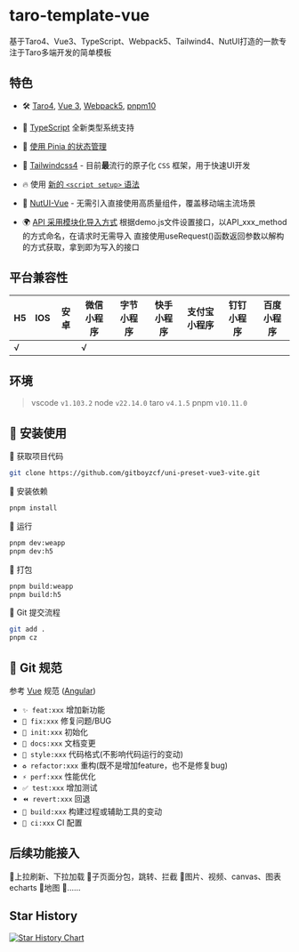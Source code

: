 # taro-template-vue

基于Taro4、Vue3、TypeScript、Webpack5、Tailwind4、NutUI打造的一款专注于Taro多端开发的简单模板

## 特色

- 🛠️ [Taro4](https://docs.taro.zone/docs/), [Vue 3](https://github.com/vuejs/core), [Webpack5](https://webpack.js.org/), [pnpm10](https://pnpm.io/)

- 💪 [TypeScript](https://github.com/microsoft/TypeScript) 全新类型系统支持

- 🍍 [使用 Pinia 的状态管理](https://pinia.vuejs.org)

- 🎨 [Tailwindcss4](https://tailwindcss.com/) - 目前**最**流行的原子化 `CSS` 框架，用于快速UI开发

- 🔥 使用 [新的 `<script setup>` 语法](https://github.com/vuejs/rfcs/pull/227)

- 🚀 [NutUI-Vue](https://nutui.jd.com/h5/vue/4x/#/zh-CN/guide/intro) - 无需引入直接使用高质量组件，覆盖移动端主流场景

- 🌍 [API 采用模块化导入方式](https://blog.csdn.net/qq_43775179/article/details/134811292) 根据demo.js文件设置接口，以API_xxx_method的方式命名，在请求时无需导入 直接使用useRequest()函数返回参数以解构的方式获取，拿到即为写入的接口

## 平台兼容性

| H5  | IOS | 安卓 | 微信小程序 | 字节小程序 | 快手小程序 | 支付宝小程序 | 钉钉小程序 | 百度小程序 |
| --- | --- | ---- | ---------- | ---------- | ---------- | ------------ | ---------- | ---------- |
| √   |     |      |      √     |           |           |             |           |          |

## 环境

>vscode `v1.103.2`
>node    `v22.14.0`
>taro `v4.1.5`
>pnpm     `v10.11.0`

## 🍭 安装使用

🍙 获取项目代码

```bash
git clone https://github.com/gitboyzcf/uni-preset-vue3-vite.git
```

🌈 安装依赖

```bash
pnpm install
```

🐥 运行

```bash
pnpm dev:weapp
pnpm dev:h5
```

🍁 打包

```bash
pnpm build:weapp
pnpm build:h5
```

🌯 Git 提交流程

```bash
git add .
pnpm cz
```

## 🍣 Git 规范

参考 [Vue](https://github.com/vuejs/vue/blob/dev/.github/COMMIT_CONVENTION.md) 规范 ([Angular](https://github.com/conventional-changelog/conventional-changelog/tree/master/packages/conventional-changelog-angular))

- `✨ feat:xxx` 增加新功能
- `🐛 fix:xxx` 修复问题/BUG
- `🎉 init:xxx` 初始化
- `📝 docs:xxx` 文档变更
- `💄 style:xxx` 代码格式(不影响代码运行的变动)
- `♻️ refactor:xxx` 重构(既不是增加feature，也不是修复bug)
- `⚡️ perf:xxx` 性能优化
- `✅ test:xxx` 增加测试
- `⏪️ revert:xxx` 回退
- `🚀‍ build:xxx` 构建过程或辅助工具的变动
- `👷 ci:xxx` CI 配置

## 后续功能接入

🔳上拉刷新、下拉加载
🔳子页面分包，跳转、拦截
🔳图片、视频、canvas、图表echarts
🔳地图
🔳......

## Star History

[![Star History Chart](https://api.star-history.com/svg?repos=template-space/taro-template-vue&type=Timeline)](https://star-history.com/#template-space/taro-template-vue&Timeline)
